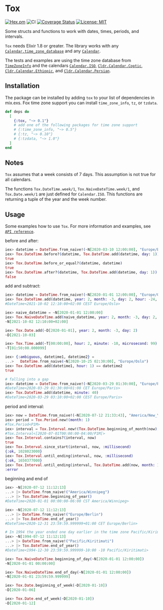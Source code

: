# Tox
[![Hex.pm](https://img.shields.io/hexpm/v/tox.svg)](https://hex.pm/packages/tox)
![CI](https://github.com/hrzndhrn/tox/workflows/CI/badge.svg)
[![Coverage Status](https://coveralls.io/repos/github/hrzndhrn/tox/badge.svg?branch=master)](https://coveralls.io/github/hrzndhrn/tox?branch=master)
[![License: MIT](https://img.shields.io/badge/License-MIT-yellow.svg)](https://opensource.org/licenses/MIT)

Some structs and functions to work with dates, times, periods, and intervals.

`Tox` needs Elixir 1.8 or greater. The library works with any
[`Calendar.time_zone_database`](https://hexdocs.pm/elixir/Calendar.html#t:time_zone_database/0)
and any [`Calendar`](https://hexdocs.pm/elixir/Calendar.html#content).

The tests and examples are using the time zone database from [`TimeZoneInfo`](
https://github.com/hrzndhrn/time_zone_info) and the calendars
[`Calendar.ISO`](https://hexdocs.pm/elixir/Calendar.ISO.html#content),
[`Cldr.Calendar.Coptic`](https://github.com/elixir-cldr/cldr_calendars_coptic),
[`Cldr.Calendar.Ethiopic`](https://github.com/elixir-cldr/cldr_calendars_ethiopic),
and
[`Cldr.Calendar.Persian`](https://github.com/elixir-cldr/cldr_calendars_persian).

## Installation

The package can be installed by adding `tox` to your list of dependencies in
mix.exs. Fox time zone support you can install `time_zone_info`, `tz`, or
`tzdata`.

```elixir
def deps do
  [
    {:tox, "~> 0.1"}
    # add one of the following packages for time zone support
    # {:time_zone_info, "~> 0.5"}
    # {:tz, "~> 0.10"}
    # {:tzdata, "~> 1.0"}
  ]
end
```

## Notes

`Tox` assumes that a week consists of 7 days. This assumption is not true for all
calendars.

The functions `Tox.DateTime.week/1`, `Tox.NaiveDateTime.week/1`, and
`Tox.Date.week/1` are just defined for `Calendar.ISO`.
This functions are returning a tuple of the year and the week number.

## Usage

Some examples how to use `Tox`.  For more information and examples, see
[`API reference`](https://hexdocs.pm/tox/api-reference.html#content).

before and after:
```elixir
iex> datetime = DateTime.from_naive!(~N[2020-03-10 12:00:00], "Europe/Berlin")
iex> Tox.DateTime.before?(datetime, Tox.DateTime.add(datetime, day: 1))
true
iex> Tox.DateTime.before_or_equal?(datetime, datetime)
true
iex> Tox.DateTime.after?(datetime, Tox.DateTime.add(datetime, day: 1))
false
```

add and subtract:
```elixir
iex> datetime = DateTime.from_naive!(~N[2020-01-01 12:00:00], "Europe/Oslo")
iex> Tox.DateTime.add(datetime, year: 2, month: -3, day: 2, hour: -24, minute: 10)
#DateTime<2021-10-02 12:10:00+02:00 CEST Europe/Oslo>

iex> naive_datetime = ~N[2020-01-01 12:00:00]
iex> Tox.NaiveDateTime.add(naive_datetime, year: 2, month: -3, day: 2, hour: -24, minute: 10)
~N[2021-10-02 12:10:00+02:00]

iex> Tox.Date.add(~D[2020-01-01], year: 2, month: -3, day: 2)
~D[2021-10-03]

iex> Tox.Time.add(~T[00:00:00], hour: 2, minute: -10, microsecond: 99)
~T[01:50:00.000099]

iex> {:ambiguous, datetime1, datetime2} =
...>   DateTime.from_naive(~N[2020-10-25 02:30:00], "Europe/Oslo")
iex> Tox.DateTime.add(datetime1, hour: 1) == datetime2
true

# falling into a gap
iex> datetime = DateTime.from_naive!(~N[2020-03-29 01:30:00], "Europe/Paris")
#DateTime<2020-03-29 01:30:00+01:00 CET Europe/Paris>
iex> Tox.DateTime.add(datetime, minute: 40)
#DateTime<2020-03-29 03:10:00+02:00 CEST Europe/Paris>
```

period and interval:
```elixir
iex> now = DateTime.from_naive!(~N[2020-07-12 21:33:43], "America/New_York")
iex> period = Tox.Period.new!(month: 1)
#Tox.Period<P1M>
iex> interval = Tox.Interval.new!(Tox.DateTime.beginning_of_month(now), period)
#Tox.Interval<[2020-07-01T00:00:00-04:00/P1M[>
iex> Tox.Interval.contains?(interval, now)
true
iex> Tox.Interval.since_start(interval, now, :millisecond)
{:ok, 1028023000}
iex> Tox.Interval.until_ending(interval, now, :millisecond)
{:ok, 1650377000}
iex> Tox.Interval.until_ending(interval, Tox.DateTime.add(now, month: 1), :millisecond)
:error
```

beginning and end of
```elixir
iex> ~N[2020-07-12 11:12:13]
...> |> DateTime.from_naive!("America/Winnipeg")
...> |> Tox.DateTime.beginning_of_year()
#DateTime<2020-01-01 00:00:00-06:00 CST America/Winnipeg>

iex> ~N[2020-07-12 11:12:13]
...> |> DateTime.from_naive!("Europe/Berlin")
...> |> Tox.DateTime.end_of_year()
#DateTime<2020-12-31 23:59:59.999999+01:00 CET Europe/Berlin>

# In 1994 the year ended one day earlier in the time zone Pacific/Kirimati.
iex> ~N[1994-07-12 11:12:13]
...> |> DateTime.from_naive!("Pacific/Kiritimati")
...> |> Tox.DateTime.end_of_year()
#DateTime<1994-12-30 23:59:59.999999-10:00 -10 Pacific/Kiritimati>

iex> Tox.NaiveDateTime.beginning_of_day(~N[2020-01-01 12:00:00])
~N[2020-01-01 00:00:00]

iex> Tox.NaiveDateTime.end_of_day(~N[2020-01-01 12:00:00])
~N[2020-01-01 23:59:59.999999]

iex> Tox.Date.beginning_of_week(~D[2020-01-10])
~D[2020-01-06]

iex> Tox.Date.end_of_week(~D[2020-01-10])
~D[2020-01-12]
```
